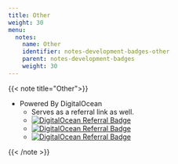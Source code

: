 ```yaml
---
title: Other
weight: 30
menu:
  notes:
    name: Other
    identifier: notes-development-badges-other
    parent: notes-development-badges
    weight: 30
---
```


{{< note title="Other">}}

- Powered By DigitalOcean
  - Serves as a referral link as well.
  - [![DigitalOcean Referral Badge](https://web-platforms.sfo2.cdn.digitaloceanspaces.com/WWW/Badge%201.svg)](https://www.digitalocean.com/?refcode=ae0d8b2c003f&utm_campaign=Referral_Invite&utm_medium=Referral_Program&utm_source=badge)
  - [![DigitalOcean Referral Badge](https://web-platforms.sfo2.digitaloceanspaces.com/WWW/Badge%203.svg)](https://www.digitalocean.com/?refcode=ae0d8b2c003f&utm_campaign=Referral_Invite&utm_medium=Referral_Program&utm_source=badge)
  - [![DigitalOcean Referral Badge](https://web-platforms.sfo2.digitaloceanspaces.com/WWW/Badge%202.svg)](https://www.digitalocean.com/?refcode=ae0d8b2c003f&utm_campaign=Referral_Invite&utm_medium=Referral_Program&utm_source=badge)

{{< /note >}}
